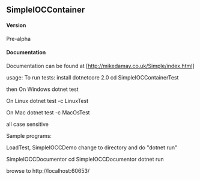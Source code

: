## SimpleIOCContainer
#### Version
Pre-alpha
#### Documentation
Documentation can be found at [http://mikedamay.co.uk/Simple/index.html]

usage:
To run tests:
install dotnetcore 2.0
cd SimpleIOCContainerTest

then
On Windows
dotnet test

On Linux
dotnet test -c LinuxTest

On Mac
dotnet test -c MacOsTest

all case sensitive

Sample programs:

LoadTest, SimpleIOCCDemo
change to directory and do "dotnet run"

SimpleIOCCDocumentor
cd SimpleIOCCDocumentor
dotnet run

browse to http://localhost:60653/